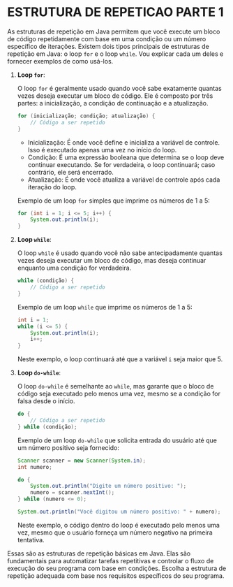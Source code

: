 # ESTRUTURA DE REPETICAO PARTE 1
As estruturas de repetição em Java permitem que você execute um bloco de código repetidamente com base em uma condição ou um número específico de iterações. Existem dois tipos principais de estruturas de repetição em Java: o loop `for` e o loop `while`. Vou explicar cada um deles e fornecer exemplos de como usá-los.

1. **Loop `for`**:

   O loop `for` é geralmente usado quando você sabe exatamente quantas vezes deseja executar um bloco de código. Ele é composto por três partes: a inicialização, a condição de continuação e a atualização.

   ```java
   for (inicialização; condição; atualização) {
       // Código a ser repetido
   }
   ```

   - Inicialização: É onde você define e inicializa a variável de controle. Isso é executado apenas uma vez no início do loop.
   - Condição: É uma expressão booleana que determina se o loop deve continuar executando. Se for verdadeira, o loop continuará; caso contrário, ele será encerrado.
   - Atualização: É onde você atualiza a variável de controle após cada iteração do loop.

   Exemplo de um loop `for` simples que imprime os números de 1 a 5:

   ```java
   for (int i = 1; i <= 5; i++) {
       System.out.println(i);
   }
   ```

2. **Loop `while`**:

   O loop `while` é usado quando você não sabe antecipadamente quantas vezes deseja executar um bloco de código, mas deseja continuar enquanto uma condição for verdadeira.

   ```java
   while (condição) {
       // Código a ser repetido
   }
   ```

   Exemplo de um loop `while` que imprime os números de 1 a 5:

   ```java
   int i = 1;
   while (i <= 5) {
       System.out.println(i);
       i++;
   }
   ```

   Neste exemplo, o loop continuará até que a variável `i` seja maior que 5.

3. **Loop `do-while`**:

   O loop `do-while` é semelhante ao `while`, mas garante que o bloco de código seja executado pelo menos uma vez, mesmo se a condição for falsa desde o início.

   ```java
   do {
       // Código a ser repetido
   } while (condição);
   ```

   Exemplo de um loop `do-while` que solicita entrada do usuário até que um número positivo seja fornecido:

   ```java
   Scanner scanner = new Scanner(System.in);
   int numero;
   
   do {
       System.out.println("Digite um número positivo: ");
       numero = scanner.nextInt();
   } while (numero <= 0);
   
   System.out.println("Você digitou um número positivo: " + numero);
   ```

   Neste exemplo, o código dentro do loop é executado pelo menos uma vez, mesmo que o usuário forneça um número negativo na primeira tentativa.

Essas são as estruturas de repetição básicas em Java. Elas são fundamentais para automatizar tarefas repetitivas e controlar o fluxo de execução do seu programa com base em condições. Escolha a estrutura de repetição adequada com base nos requisitos específicos do seu programa.
